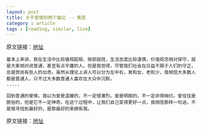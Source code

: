 ```yaml
---
layout: post
title: 关于爱情的两个偏见 -- 黄菡
category : article
tags : [reading, similar, live]
---
```

原文链接：[地址](http://quyinling.blog.163.com/blog/static/361655120124232048123/)

	基本上来讲，我在生活中比较循规蹈矩、按部就班，生活态度比较谨慎，价值观念相对保守，就是大家相对说普通，甚至有点平庸的人。但是我觉得，尽管我们社会在日益不屑于人们的守正，总是崇尚有些人的出奇。虽然从理论上讲人可以分为左中右，男和女，老和少，我相信大多数人都是普通人，只不过大多数普通人喜欢在大众中沉默。
	.....
	
	回到普通的爱情，我以为爱是温暖的，不一定很激烈。爱是明朗的，不一定非得绚烂。爱往往是脱俗的，但是它不一定神奇。在这个过程中，让我们自己变得更好一点，我相信那样一句话，不是我寻找到最好的，是那最好的来拥有我。


原文链接：[地址](http://quyinling.blog.163.com/blog/static/361655120124232048123/)